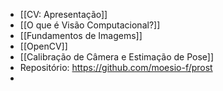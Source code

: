 - [[CV: Apresentação]]
- [[O que é Visão Computacional?]]
- [[Fundamentos de Imagems]]
- [[OpenCV]]
- [[Calibração de Câmera e Estimação de Pose]]
- Repositório: https://github.com/moesio-f/prost
-
